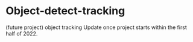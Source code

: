 # Object-detect-tracking
(future project) object tracking
Update once project starts within the first half of 2022.
